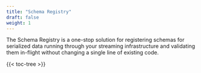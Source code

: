 ```yaml
---
title: "Schema Registry"
draft: false
weight: 1
---
```


The Schema Registry is a one-stop solution for registering schemas for serialized data running through your streaming infrastructure and validating them in-flight without changing a single line of existing code.

{{< toc-tree >}}
